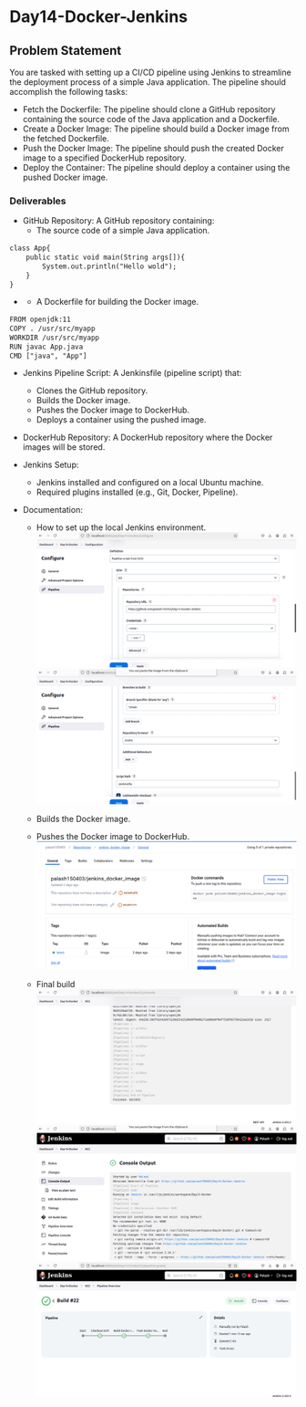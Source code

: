 # Day14-Docker-Jenkins

## Problem Statement

You are tasked with setting up a CI/CD pipeline using Jenkins to streamline the deployment process of a simple Java application. The pipeline should accomplish the following tasks:

- Fetch the Dockerfile: The pipeline should clone a GitHub repository containing the source code of the Java application and a Dockerfile.
- Create a Docker Image: The pipeline should build a Docker image from the fetched Dockerfile.
- Push the Docker Image: The pipeline should push the created Docker image to a specified   DockerHub repository.
- Deploy the Container: The pipeline should deploy a container using the pushed Docker image.

### Deliverables

- GitHub Repository: A GitHub repository containing:
    - The source code of a simple Java application.
```
class App{
    public static void main(String args[]){
        System.out.println("Hello wold");
    }
}

```
-   
    - A Dockerfile for building the Docker image.
```
FROM openjdk:11
COPY . /usr/src/myapp
WORKDIR /usr/src/myapp
RUN javac App.java
CMD ["java", "App"]

```
- Jenkins Pipeline Script: A Jenkinsfile (pipeline script) that:
    - Clones the GitHub repository.
    - Builds the Docker image.
    - Pushes the Docker image to DockerHub.
    - Deploys a container using the pushed image.

- DockerHub Repository: A DockerHub repository where the Docker images will be stored.
 - Jenkins Setup:
    - Jenkins installed and configured on a local Ubuntu machine.
    - Required plugins installed (e.g., Git, Docker, Pipeline).

- Documentation: 

    - How to set up the local Jenkins environment.
![alt text](Images/im1.png)
![alt text](<Images/Screenshot from 2024-07-29 15-52-59.png>)
    - Builds the Docker image.
    - Pushes the Docker image to DockerHub.
![alt text](<Images/Screenshot from 2024-07-31 10-48-06.png>)

    - Final build
    ![alt text](<Images/Screenshot from 2024-07-29 15-52-17.png>)
    ![alt text](<Images/Screenshot from 2024-07-29 15-52-21.png>)
    ![alt text](<Images/Screenshot from 2024-07-29 15-52-43.png>)
